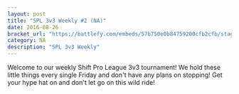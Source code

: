 ```yaml
---
layout: post
title: "SPL 3v3 Weekly #2 (NA)"
date: 2016-08-26
bracket_url: "https://battlefy.com/embeds/57b750e0b84759200cfb2cfb/stage/57b750e0b84759200cfb2cfc"
category: NA
description: "SPL 3v3 Weekly"
---
```


Welcome to our weekly Shift Pro League 3v3 tournament! We hold these little things every single Friday and don't have any plans on stopping! Get your hype hat on and don't let go on this wild ride!
